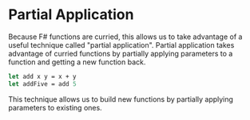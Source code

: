 # Partial Application

Because F# functions are curried, this allows us to take advantage of a useful technique called "partial application".
Partial application takes advantage of curried functions by partially applying parameters to a function and getting a new function back.

```fsharp
let add x y = x + y
let addFive = add 5
```

This technique allows us to build new functions by partially applying parameters to existing ones.